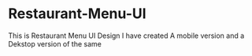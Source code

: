 # Restaurant-Menu-UI
This is Restaurant Menu UI Design
I have created A mobile version and a Dekstop version of the same
